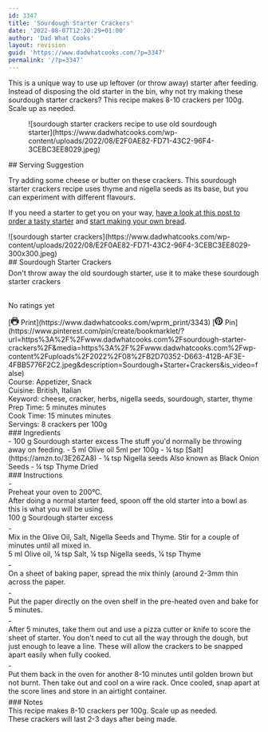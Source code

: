 ```yaml
---
id: 3347
title: 'Sourdough Starter Crackers'
date: '2022-08-07T12:20:29+01:00'
author: 'Dad What Cooks'
layout: revision
guid: 'https://www.dadwhatcooks.com/?p=3347'
permalink: '/?p=3347'
---
```


This is a unique way to use up leftover (or throw away) starter after feeding. Instead of disposing the old starter in the bin, why not try making these sourdough starter crackers? This recipe makes 8-10 crackers per 100g. Scale up as needed.

<figure class="wp-block-image aligncenter size-full">![sourdough starter crackers recipe to use old sourdough starter](https://www.dadwhatcooks.com/wp-content/uploads/2022/08/E2F0AE82-FD71-43C2-96F4-3CEBC3EE8029.jpeg)</figure>## Serving Suggestion

Try adding some cheese or butter on these crackers. This sourdough starter crackers recipe uses thyme and nigella seeds as its base, but you can experiment with different flavours.

If you need a starter to get you on your way, [have a look at this post to order a tasty starter](https://www.dadwhatcooks.com/150-year-old-san-francisco-sourdough-starter-review/) and [start making your own bread](https://www.dadwhatcooks.com/category/bread-and-dough-recipes/).

<div class="wprm-recipe-container" data-recipe-id="3343" data-servings="8" id="wprm-recipe-container-3343"><div class="wprm-recipe wprm-recipe-template-dwc"><div class="wprm-recipe-image wprm-block-image-rounded">![sourdough starter crackers](https://www.dadwhatcooks.com/wp-content/uploads/2022/08/E2F0AE82-FD71-43C2-96F4-3CEBC3EE8029-300x300.jpeg)</div><div class="wprm-recipe-template-dwc-container"><div class="wprm-recipe-template-dwc-header">## Sourdough Starter Crackers

<div class="wprm-spacer" style="height: 5px"></div><div class="wprm-recipe-summary wprm-block-text-normal"><span style="display: block;">Don't throw away the old sourdough starter, use it to make these sourdough starter crackers</span></div><div class="wprm-spacer" style="height: 15px"></div> <style>#wprm-recipe-user-rating-52 .wprm-rating-star.wprm-rating-star-full svg * { fill: #ffffff; }#wprm-recipe-user-rating-52 .wprm-rating-star.wprm-rating-star-33 svg * { fill: url(#wprm-recipe-user-rating-52-33); }#wprm-recipe-user-rating-52 .wprm-rating-star.wprm-rating-star-50 svg * { fill: url(#wprm-recipe-user-rating-52-50); }#wprm-recipe-user-rating-52 .wprm-rating-star.wprm-rating-star-66 svg * { fill: url(#wprm-recipe-user-rating-52-66); }linearGradient#wprm-recipe-user-rating-52-33 stop { stop-color: #ffffff; }linearGradient#wprm-recipe-user-rating-52-50 stop { stop-color: #ffffff; }linearGradient#wprm-recipe-user-rating-52-66 stop { stop-color: #ffffff; }</style><svg height="0" style="display:block;width:0px;height:0px" width="0" xmlns="http://www.w3.org/2000/svg"><defs><lineargradient id="wprm-recipe-user-rating-52-33"><stop offset="0%" stop-opacity="1"></stop><stop offset="33%" stop-opacity="1"></stop><stop offset="33%" stop-opacity="0"></stop><stop offset="100%" stop-opacity="0"></stop></lineargradient></defs><defs><lineargradient id="wprm-recipe-user-rating-52-50"><stop offset="0%" stop-opacity="1"></stop><stop offset="50%" stop-opacity="1"></stop><stop offset="50%" stop-opacity="0"></stop><stop offset="100%" stop-opacity="0"></stop></lineargradient></defs><defs><lineargradient id="wprm-recipe-user-rating-52-66"><stop offset="0%" stop-opacity="1"></stop><stop offset="66%" stop-opacity="1"></stop><stop offset="66%" stop-opacity="0"></stop><stop offset="100%" stop-opacity="0"></stop></lineargradient></defs></svg><div class="wprm-recipe-rating wprm-user-rating wprm-recipe-rating-separate wprm-user-rating-not-voted wprm-user-rating-allowed" data-average="0" data-count="0" data-decimals="2" data-recipe="3343" data-total="0" data-user="0" id="wprm-recipe-user-rating-52"><span aria-label="Rate this recipe 1 out of 5 stars" class="wprm-rating-star wprm-rating-star-1 wprm-rating-star-empty" data-color="#ffffff" data-rating="1" onblur="window.WPRecipeMaker.userRating.leave(this)" onclick="window.WPRecipeMaker.userRating.click(this, event)" onfocus="window.WPRecipeMaker.userRating.enter(this)" onkeypress="window.WPRecipeMaker.userRating.click(this, event)" onmouseenter="window.WPRecipeMaker.userRating.enter(this)" onmouseleave="window.WPRecipeMaker.userRating.leave(this)" role="button" style="font-size: 1em;" tabindex="0"><svg height="16px" viewbox="0 0 24 24" width="16px" x="0px" xmlns="http://www.w3.org/2000/svg" xmlns:xlink="http://www.w3.org/1999/xlink" y="0px"><g transform="translate(0, 0)"><polygon fill="none" points="12,2.6 15,9 21.4,9 16.7,13.9 18.6,21.4 12,17.6 5.4,21.4 7.3,13.9 2.6,9 9,9 " stroke="#ffffff" stroke-linecap="square" stroke-linejoin="miter" stroke-miterlimit="10" stroke-width="2"></polygon></g></svg></span><span aria-label="Rate this recipe 2 out of 5 stars" class="wprm-rating-star wprm-rating-star-2 wprm-rating-star-empty" data-color="#ffffff" data-rating="2" onblur="window.WPRecipeMaker.userRating.leave(this)" onclick="window.WPRecipeMaker.userRating.click(this, event)" onfocus="window.WPRecipeMaker.userRating.enter(this)" onkeypress="window.WPRecipeMaker.userRating.click(this, event)" onmouseenter="window.WPRecipeMaker.userRating.enter(this)" onmouseleave="window.WPRecipeMaker.userRating.leave(this)" role="button" style="font-size: 1em;" tabindex="0"><svg height="16px" viewbox="0 0 24 24" width="16px" x="0px" xmlns="http://www.w3.org/2000/svg" xmlns:xlink="http://www.w3.org/1999/xlink" y="0px"><g transform="translate(0, 0)"><polygon fill="none" points="12,2.6 15,9 21.4,9 16.7,13.9 18.6,21.4 12,17.6 5.4,21.4 7.3,13.9 2.6,9 9,9 " stroke="#ffffff" stroke-linecap="square" stroke-linejoin="miter" stroke-miterlimit="10" stroke-width="2"></polygon></g></svg></span><span aria-label="Rate this recipe 3 out of 5 stars" class="wprm-rating-star wprm-rating-star-3 wprm-rating-star-empty" data-color="#ffffff" data-rating="3" onblur="window.WPRecipeMaker.userRating.leave(this)" onclick="window.WPRecipeMaker.userRating.click(this, event)" onfocus="window.WPRecipeMaker.userRating.enter(this)" onkeypress="window.WPRecipeMaker.userRating.click(this, event)" onmouseenter="window.WPRecipeMaker.userRating.enter(this)" onmouseleave="window.WPRecipeMaker.userRating.leave(this)" role="button" style="font-size: 1em;" tabindex="0"><svg height="16px" viewbox="0 0 24 24" width="16px" x="0px" xmlns="http://www.w3.org/2000/svg" xmlns:xlink="http://www.w3.org/1999/xlink" y="0px"><g transform="translate(0, 0)"><polygon fill="none" points="12,2.6 15,9 21.4,9 16.7,13.9 18.6,21.4 12,17.6 5.4,21.4 7.3,13.9 2.6,9 9,9 " stroke="#ffffff" stroke-linecap="square" stroke-linejoin="miter" stroke-miterlimit="10" stroke-width="2"></polygon></g></svg></span><span aria-label="Rate this recipe 4 out of 5 stars" class="wprm-rating-star wprm-rating-star-4 wprm-rating-star-empty" data-color="#ffffff" data-rating="4" onblur="window.WPRecipeMaker.userRating.leave(this)" onclick="window.WPRecipeMaker.userRating.click(this, event)" onfocus="window.WPRecipeMaker.userRating.enter(this)" onkeypress="window.WPRecipeMaker.userRating.click(this, event)" onmouseenter="window.WPRecipeMaker.userRating.enter(this)" onmouseleave="window.WPRecipeMaker.userRating.leave(this)" role="button" style="font-size: 1em;" tabindex="0"><svg height="16px" viewbox="0 0 24 24" width="16px" x="0px" xmlns="http://www.w3.org/2000/svg" xmlns:xlink="http://www.w3.org/1999/xlink" y="0px"><g transform="translate(0, 0)"><polygon fill="none" points="12,2.6 15,9 21.4,9 16.7,13.9 18.6,21.4 12,17.6 5.4,21.4 7.3,13.9 2.6,9 9,9 " stroke="#ffffff" stroke-linecap="square" stroke-linejoin="miter" stroke-miterlimit="10" stroke-width="2"></polygon></g></svg></span><span aria-label="Rate this recipe 5 out of 5 stars" class="wprm-rating-star wprm-rating-star-5 wprm-rating-star-empty" data-color="#ffffff" data-rating="5" onblur="window.WPRecipeMaker.userRating.leave(this)" onclick="window.WPRecipeMaker.userRating.click(this, event)" onfocus="window.WPRecipeMaker.userRating.enter(this)" onkeypress="window.WPRecipeMaker.userRating.click(this, event)" onmouseenter="window.WPRecipeMaker.userRating.enter(this)" onmouseleave="window.WPRecipeMaker.userRating.leave(this)" role="button" style="font-size: 1em;" tabindex="0"><svg height="16px" viewbox="0 0 24 24" width="16px" x="0px" xmlns="http://www.w3.org/2000/svg" xmlns:xlink="http://www.w3.org/1999/xlink" y="0px"><g transform="translate(0, 0)"><polygon fill="none" points="12,2.6 15,9 21.4,9 16.7,13.9 18.6,21.4 12,17.6 5.4,21.4 7.3,13.9 2.6,9 9,9 " stroke="#ffffff" stroke-linecap="square" stroke-linejoin="miter" stroke-miterlimit="10" stroke-width="2"></polygon></g></svg></span><div class="wprm-recipe-rating-details wprm-block-text-normal">No ratings yet</div></div><div class="wprm-spacer" style="height: 15px"></div> [<span class="wprm-recipe-icon wprm-recipe-print-icon"><svg height="16px" viewbox="0 0 24 24" width="16px" x="0px" xmlns="http://www.w3.org/2000/svg" xmlns:xlink="http://www.w3.org/1999/xlink" y="0px"><g><path d="M19,5.09V1c0-0.552-0.448-1-1-1H6C5.448,0,5,0.448,5,1v4.09C2.167,5.569,0,8.033,0,11v7c0,0.552,0.448,1,1,1h4v4c0,0.552,0.448,1,1,1h12c0.552,0,1-0.448,1-1v-4h4c0.552,0,1-0.448,1-1v-7C24,8.033,21.833,5.569,19,5.09z M7,2h10v3H7V2z M17,22H7v-9h10V22z M18,10c-0.552,0-1-0.448-1-1c0-0.552,0.448-1,1-1s1,0.448,1,1C19,9.552,18.552,10,18,10z" fill="#333333"></path></g></svg></span> Print](https://www.dadwhatcooks.com/wprm_print/3343) [<span class="wprm-recipe-icon wprm-recipe-pin-icon"><svg height="16" viewbox="0 0 24 24" width="16" xmlns="http://www.w3.org/2000/svg"><g class="nc-icon-wrapper" fill="#333333"><path d="M12,0C5.4,0,0,5.4,0,12c0,5.1,3.2,9.4,7.6,11.2c-0.1-0.9-0.2-2.4,0-3.4c0.2-0.9,1.4-6,1.4-6S8.7,13,8.7,12 c0-1.7,1-2.9,2.2-2.9c1,0,1.5,0.8,1.5,1.7c0,1-0.7,2.6-1,4c-0.3,1.2,0.6,2.2,1.8,2.2c2.1,0,3.8-2.2,3.8-5.5c0-2.9-2.1-4.9-5-4.9 c-3.4,0-5.4,2.6-5.4,5.2c0,1,0.4,2.1,0.9,2.7c0.1,0.1,0.1,0.2,0.1,0.3c-0.1,0.4-0.3,1.2-0.3,1.4c-0.1,0.2-0.2,0.3-0.4,0.2 c-1.5-0.7-2.4-2.9-2.4-4.6c0-3.8,2.8-7.3,7.9-7.3c4.2,0,7.4,3,7.4,6.9c0,4.1-2.6,7.5-6.2,7.5c-1.2,0-2.4-0.6-2.8-1.4 c0,0-0.6,2.3-0.7,2.9c-0.3,1-1,2.3-1.5,3.1C9.6,23.8,10.8,24,12,24c6.6,0,12-5.4,12-12C24,5.4,18.6,0,12,0z" fill="#333333"></path></g></svg></span> Pin](https://www.pinterest.com/pin/create/bookmarklet/?url=https%3A%2F%2Fwww.dadwhatcooks.com%2Fsourdough-starter-crackers%2F&media=https%3A%2F%2Fwww.dadwhatcooks.com%2Fwp-content%2Fuploads%2F2022%2F08%2FB2D70352-D663-412B-AF3E-4FBB5776F2C2.jpeg&description=Sourdough+Starter+Crackers&is_video=false)<div class="wprm-spacer"></div><div class="wprm-recipe-meta-container wprm-recipe-tags-container wprm-recipe-details-container wprm-recipe-details-container-inline wprm-block-text-normal" style=""><div class="wprm-recipe-block-container wprm-recipe-block-container-inline wprm-block-text-normal wprm-recipe-tag-container wprm-recipe-course-container" style=""><span class="wprm-recipe-details-label wprm-block-text-faded wprm-recipe-tag-label wprm-recipe-course-label">Course: </span><span class="wprm-recipe-course wprm-block-text-normal">Appetizer, Snack</span></div><div class="wprm-recipe-block-container wprm-recipe-block-container-inline wprm-block-text-normal wprm-recipe-tag-container wprm-recipe-cuisine-container" style=""><span class="wprm-recipe-details-label wprm-block-text-faded wprm-recipe-tag-label wprm-recipe-cuisine-label">Cuisine: </span><span class="wprm-recipe-cuisine wprm-block-text-normal">British, Italian</span></div><div class="wprm-recipe-block-container wprm-recipe-block-container-inline wprm-block-text-normal wprm-recipe-tag-container wprm-recipe-keyword-container" style=""><span class="wprm-recipe-details-label wprm-block-text-faded wprm-recipe-tag-label wprm-recipe-keyword-label">Keyword: </span><span class="wprm-recipe-keyword wprm-block-text-normal">cheese, cracker, herbs, nigella seeds, sourdough, starter, thyme</span></div></div><div class="wprm-recipe-meta-container wprm-recipe-times-container wprm-recipe-details-container wprm-recipe-details-container-inline wprm-block-text-normal" style=""><div class="wprm-recipe-block-container wprm-recipe-block-container-inline wprm-block-text-normal wprm-recipe-time-container wprm-recipe-prep-time-container" style=""><span class="wprm-recipe-details-label wprm-block-text-faded wprm-recipe-time-label wprm-recipe-prep-time-label">Prep Time: </span><span class="wprm-recipe-time wprm-block-text-normal"><span class="wprm-recipe-details wprm-recipe-details-minutes wprm-recipe-prep_time wprm-recipe-prep_time-minutes">5<span class="sr-only screen-reader-text wprm-screen-reader-text"> minutes</span></span> <span aria-hidden="true" class="wprm-recipe-details-unit wprm-recipe-details-minutes wprm-recipe-prep_time-unit wprm-recipe-prep_timeunit-minutes">minutes</span></span></div><div class="wprm-recipe-block-container wprm-recipe-block-container-inline wprm-block-text-normal wprm-recipe-time-container wprm-recipe-cook-time-container" style=""><span class="wprm-recipe-details-label wprm-block-text-faded wprm-recipe-time-label wprm-recipe-cook-time-label">Cook Time: </span><span class="wprm-recipe-time wprm-block-text-normal"><span class="wprm-recipe-details wprm-recipe-details-minutes wprm-recipe-cook_time wprm-recipe-cook_time-minutes">15<span class="sr-only screen-reader-text wprm-screen-reader-text"> minutes</span></span> <span aria-hidden="true" class="wprm-recipe-details-unit wprm-recipe-details-minutes wprm-recipe-cook_time-unit wprm-recipe-cook_timeunit-minutes">minutes</span></span></div></div><div class="wprm-recipe-block-container wprm-recipe-block-container-inline wprm-block-text-normal wprm-recipe-servings-container" style=""><span class="wprm-recipe-details-label wprm-block-text-faded wprm-recipe-servings-label">Servings: </span><span class="wprm-recipe-servings-with-unit"><span aria-label="Adjust recipe servings" class="wprm-recipe-servings wprm-recipe-details wprm-recipe-servings-3343 wprm-recipe-servings-adjustable-tooltip wprm-block-text-normal" data-initial-servings="" data-recipe="3343">8</span> <span class="wprm-recipe-servings-unit wprm-recipe-details-unit wprm-block-text-normal">crackers per 100g</span></span></div> </div><div class="wprm-recipe-ingredients-container wprm-recipe-ingredients-no-images wprm-recipe-3343-ingredients-container wprm-block-text-normal wprm-ingredient-style-regular wprm-recipe-images-before" data-recipe="3343" data-servings="8">### Ingredients

<div class="wprm-recipe-ingredient-group">- <span class="wprm-recipe-ingredient-amount">100</span> <span class="wprm-recipe-ingredient-unit">g</span> <span class="wprm-recipe-ingredient-name">Sourdough starter excess</span> <span class="wprm-recipe-ingredient-notes wprm-recipe-ingredient-notes-faded">The stuff you'd normally be throwing away on feeding.</span>
- <span class="wprm-recipe-ingredient-amount">5</span> <span class="wprm-recipe-ingredient-unit">ml</span> <span class="wprm-recipe-ingredient-name">Olive oil</span> <span class="wprm-recipe-ingredient-notes wprm-recipe-ingredient-notes-faded">5ml per 100g</span>
- <span class="wprm-recipe-ingredient-amount">¼</span> <span class="wprm-recipe-ingredient-unit">tsp</span> <span class="wprm-recipe-ingredient-name">[Salt](https://amzn.to/3E26ZA8)</span>
- <span class="wprm-recipe-ingredient-amount">¼</span> <span class="wprm-recipe-ingredient-unit">tsp</span> <span class="wprm-recipe-ingredient-name">Nigella seeds</span> <span class="wprm-recipe-ingredient-notes wprm-recipe-ingredient-notes-faded">Also known as Black Onion Seeds</span>
- <span class="wprm-recipe-ingredient-amount">¼</span> <span class="wprm-recipe-ingredient-unit">tsp</span> <span class="wprm-recipe-ingredient-name">Thyme</span> <span class="wprm-recipe-ingredient-notes wprm-recipe-ingredient-notes-faded">Dried</span>

</div></div><div class="wprm-recipe-instructions-container wprm-recipe-3343-instructions-container wprm-block-text-normal" data-recipe="3343">### Instructions

<div class="wprm-recipe-instruction-group">- <div class="wprm-recipe-instruction-text" style="margin-bottom: 5px"><span style="display: block;">Preheat your oven to 200°C. </span><div class="wprm-spacer"></div><span style="display: block;">After doing a normal starter feed, spoon off the old starter into a bowl as this is what you will be using.</span></div><div class="wprm-recipe-instruction-ingredients wprm-recipe-instruction-ingredients-inline wprm-block-text-faded" style="margin-top: -5px; margin-bottom: 5px;"><span class="wprm-recipe-instruction-ingredient wprm-recipe-instruction-ingredient-3343-0" data-separator="" style="margin-bottom: 5px;">100 g Sourdough starter excess</span></div>
- <div class="wprm-recipe-instruction-text" style="margin-bottom: 5px"><span style="display: block;">Mix in the Olive Oil, Salt, Nigella Seeds and Thyme. Stir for a couple of minutes until all mixed in.</span></div><div class="wprm-recipe-instruction-ingredients wprm-recipe-instruction-ingredients-inline wprm-block-text-faded" style="margin-top: -5px; margin-bottom: 5px;"><span class="wprm-recipe-instruction-ingredient wprm-recipe-instruction-ingredient-3343-1" data-separator=", " style="margin-bottom: 5px;">5 ml Olive oil, </span><span class="wprm-recipe-instruction-ingredient wprm-recipe-instruction-ingredient-3343-2" data-separator=", " style="margin-bottom: 5px;">¼ tsp Salt, </span><span class="wprm-recipe-instruction-ingredient wprm-recipe-instruction-ingredient-3343-3" data-separator=", " style="margin-bottom: 5px;">¼ tsp Nigella seeds, </span><span class="wprm-recipe-instruction-ingredient wprm-recipe-instruction-ingredient-3343-4" data-separator="" style="margin-bottom: 5px;">¼ tsp Thyme</span></div>
- <div class="wprm-recipe-instruction-text" style="margin-bottom: 5px"><span style="display: block;">On a sheet of baking paper, spread the mix thinly (around 2-3mm thin across the paper.</span></div>
- <div class="wprm-recipe-instruction-text" style="margin-bottom: 5px"><span style="display: block;">Put the paper directly on the oven shelf in the pre-heated oven and bake for 5 minutes.</span></div>
- <div class="wprm-recipe-instruction-text" style="margin-bottom: 5px"><span style="display: block;">After 5 minutes, take them out and use a pizza cutter or knife to score the sheet of starter. You don't need to cut all the way through the dough, but just enough to leave a line. These will allow the crackers to be snapped apart easily when fully cooked.</span></div>
- <div class="wprm-recipe-instruction-text" style="margin-bottom: 5px"><span style="display: block;">Put them back in the oven for another 8-10 minutes until golden brown but not burnt. Then take out and cool on a wire rack. Once cooled, snap apart at the score lines and store in an airtight container.</span></div>

</div></div><div class="wprm-recipe-notes-container wprm-block-text-normal">### Notes

<div class="wprm-recipe-notes"><span style="display: block;"><span data-slate-fragment="JTVCJTdCJTIydHlwZSUyMiUzQSUyMnBhcmFncmFwaCUyMiUyQyUyMmNoaWxkcmVuJTIyJTNBJTVCJTdCJTIydGV4dCUyMiUzQSUyMlRoaXMlMjByZWNpcGUlMjBtYWtlcyUyMDgtMTAlMjBjcmFja2VycyUyMHBlciUyMDEwMGcuJTIwU2NhbGUlMjB1cCUyMGFzJTIwbmVlZGVkLiUyMCUyMiU3RCU1RCU3RCU1RA==">This recipe makes 8-10 crackers per 100g. Scale up as needed. </span></span><div class="wprm-spacer"></div><span style="display: block;">These crackers will last 2-3 days after being made.</span></div></div></div></div></div>